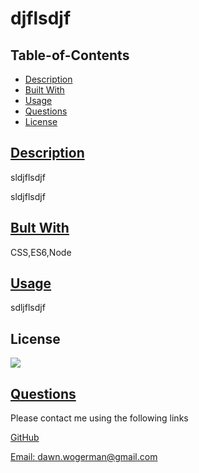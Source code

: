 # djflsdjf

  ## Table-of-Contents
  - [Description](#description)
  - [Built With](#built-with)
  - [Usage](#usage)
  - [Questions](#questions)
  - [License](#license)
 

  ## [Description](#table-of-contents)

  sldjflsdjf

  sldjflsdjf

  ## [Bult With](#table-of-contents)

  CSS,ES6,Node

  ## [Usage](#table-of-contents)

  sdljflsdjf

  ## License

  ![](https://img.shields.io/badge/license-apache-blue)


  ## [Questions](#table-of-contents)

  Please contact me using the following links

  [GitHub](https://github.com/DawnWogerman)

  [Email: dawn.wogerman@gmail.com](mailto:dawn.wogerman@gmail.com)


